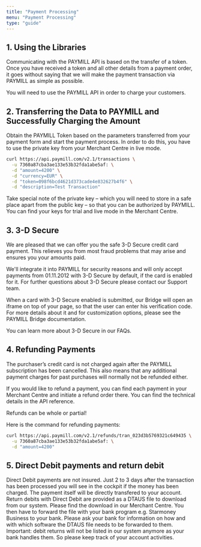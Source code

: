 ```yaml
---
title: "Payment Processing"
menu: "Payment Processing"
type: "guide"
---
```


## 1. Using the Libraries

Communicating with the PAYMILL API is based on the transfer of a token. Once you have received a token and all other details from a payment order, it goes without saying that we will make the payment transaction via PAYMILL as simple as possible.

You will need to use the PAYMILL API in order to charge your customers.

## 2. Transferring the Data to PAYMILL and Successfully Charging the Amount

Obtain the PAYMILL Token based on the parameters transferred from your payment form and start the payment process. In order to do this, you have to use the private key from your Merchant Centre in live mode.

```bash
curl https://api.paymill.com/v2.1/transactions \
  -u 7360a87cba3ae133e53b32fda1abe5af: \
  -d "amount=4200" \
  -d "currency=EUR" \
  -d "token=098f6bcd4621d373cade4e832627b4f6" \
  -d "description=Test Transaction"
```

<p class="important">
Take special note of the private key – which you will need to store in a safe place apart from the public key – so that you can be authorized by PAYMILL. You can find your keys for trial and live mode in the Merchant Centre.
</p>

## 3. 3-D Secure

We are pleased that we can offer you the safe 3-D Secure credit card payment. This relieves you from most fraud problems that may arise and ensures you your amounts paid.

We'll integrate it into PAYMILL for security reasons and will only accept payments from 01.11.2012 with 3-D Secure by default, if the card is enabled for it. For further questions about 3-D Secure please contact our Support team.

<p class="info">
When a card with 3-D Secure enabled is submitted, our Bridge will open an iframe on top of your page, so that the user can enter his verification code. For more details about it and for customization options, please see the PAYMILL Bridge documentation.
</p>

You can learn more about 3-D Secure in our FAQs.

## 4. Refunding Payments

The purchaser’s credit card is not charged again after the PAYMILL subscription has been cancelled. This also means that any additional payment charges for past purchases will normally not be refunded either.

If you would like to refund a payment, you can find each payment in your Merchant Centre and initiate a refund order there. You can find the technical details in the API reference.

Refunds can be whole or partial!

Here is the command for refunding payments:

```bash
curl https://api.paymill.com/v2.1/refunds/tran_023d3b5769321c649435 \
  -u 7360a87cba3ae133e53b32fda1abe5af: \
  -d "amount=4200"
```

## 5. Direct Debit payments and return debit

Direct Debit payments are not insured. Just 2 to 3 days after the transaction has been processed you will see in the cockpit if the money has been charged. The payment itself will be directly transfered to your account. Return debits with Direct Debit are provided as a DTAUS file to download from our system. Please find the download in our Merchant Centre. You then have to forward the file with your bank program e.g. Starmoney Business to your bank. Please ask your bank for information on how and with which software the DTAUS file needs to be forwarded to them.
Important: debit returns will not be listed in our system anymore as your bank handles them. So please keep track of your account activities.
